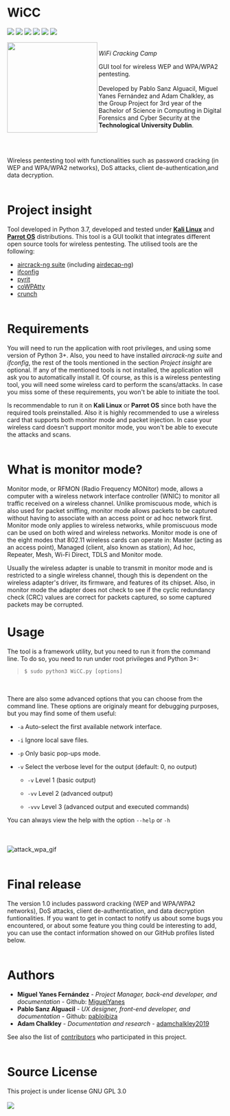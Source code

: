 WiCC
====
![](https://img.shields.io/github/license/pabloibiza/WiCC.svg)
![](https://img.shields.io/github/release/pabloibiza/WiCC.svg)
![](https://img.shields.io/github/release-date/pabloibiza/WiCC.svg)
![](https://img.shields.io/github/commits-since/pabloibiza/WiCC/v0.2.svg)
![](https://img.shields.io/github/contributors/pabloibiza/WiCC.svg)
![](https://img.shields.io/github/repo-size/pabloibiza/WiCC.svg)

<a href="url"><img src="https://github.com/pabloibiza/WiCC/blob/master/Resources/logo_circle_code.png" align="left" height="210" width="210" >
</a>
<br/>
*WiFi Cracking Camp*

GUI tool for wireless WEP and WPA/WPA2 pentesting.
<br/><br/>
Developed by Pablo Sanz Alguacil, Miguel Yanes Fernández and Adam Chalkley, as the Group Project for 3rd year of the 
Bachelor of Science in Computing in Digital Forensics and Cyber Security at the **Technological University Dublin**.

<br/><br/><br/>
Wireless pentesting tool with functionalities such as password cracking (in WEP and WPA/WPA2 networks), DoS attacks, 
client de-authentication,and data decryption.
<br/><br/>

# Project insight

Tool developed in Python 3.7, developed and tested under [**Kali Linux**](https://www.kali.org/) and [**Parrot OS**](https://www.parrotsec.org/) distributions.
This tool is a GUI toolkit that integrates different open source tools for wireless pentesting. 
The utilised tools are the following:

* [aircrack-ng suite](https://tools.kali.org/wireless-attacks/aircrack-ng) (including [airdecap-ng](https://tools.kali.org/wireless-attacks/aireplay-ng))
* [ifconfig](https://en.wikipedia.org/wiki/Ifconfig)
* [pyrit](https://github.com/JPaulMora/Pyrit)
* [coWPAtty](https://tools.kali.org/wireless-attacks/cowpatty)
* [crunch](https://tools.kali.org/password-attacks/crunch)
<br/><br/>

# Requirements

You will need to run the application with root privileges, and using some version of Python 3+. Also, you need to have installed *aircrack-ng suite* and *ifconfig*, the rest of the tools mentioned in the section *Project insight* are optional. If any of the mentioned tools is not installed, the application will ask you to automatically install it. Of course, as this is a wireless pentesting tool, you will need some wireless card to perform the scans/attacks. In case you miss some of these requirements, you won't be able to initiate the tool. 

Is recommendable to run it on **Kali Linux** or **Parrot OS** since both have the required tools preinstalled. Also it is highly recommended to use a wireless card that supports both monitor mode and packet injection. In case your wireless card doesn't support monitor mode, you won't be able to execute the attacks and scans.
<br/><br/>

# What is monitor mode?

Monitor mode, or RFMON (Radio Frequency MONitor) mode, allows a computer with a wireless network interface controller (WNIC) to monitor all traffic received on a wireless channel. Unlike promiscuous mode, which is also used for packet sniffing, monitor mode allows packets to be captured without having to associate with an access point or ad hoc network first. Monitor mode only applies to wireless networks, while promiscuous mode can be used on both wired and wireless networks. Monitor mode is one of the eight modes that 802.11 wireless cards can operate in: Master (acting as an access point), Managed (client, also known as station), Ad hoc, Repeater, Mesh, Wi-Fi Direct, TDLS and Monitor mode.

Usually the wireless adapter is unable to transmit in monitor mode and is restricted to a single wireless channel, though this is dependent on the wireless adapter's driver, its firmware, and features of its chipset. Also, in monitor mode the adapter does not check to see if the cyclic redundancy check (CRC) values are correct for packets captured, so some captured packets may be corrupted.

# Usage

The tool is a framework utility, but you need to run it from the command line. To do so, you need to run under root privileges and Python 3+:

> `$ sudo python3 WiCC.py [options]`

<br/><br/>
There are also some advanced options that you can choose from the command line. These options are originaly meant for debugging purposes, but you may find some of them useful:
* `-a` Auto-select the first available network interface.
* `-i` Ignore local save files.
* `-p` Only basic pop-ups mode.
* `-v` Select the verbose level for the output (default: 0, no output)

     * `-v`   Level 1 (basic output)
       
     * `-vv`  Level 2 (advanced output)
       
     * `-vvv` Level 3 (advanced output and executed commands)

You can always view the help with the option `--help` or `-h`
<br/><br/>
<br/><br/>
![attack_wpa_gif](https://media.giphy.com/media/ZBDcgn9nMvCZUGSJrf/giphy.gif)
<br/><br/>

# Final release
The version 1.0 includes password cracking (WEP and WPA/WPA2 networks), DoS attacks, client de-authentication, and data decryption funtionalities.
If you want to get in contact to notify us about some bugs you encountered, or about some feature you thing could be interesting to add, you can use the contact information showed on our GitHub profiles listed below.
<br/><br/>

# Authors

* **Miguel Yanes Fernández** - *Project Manager, back-end developer, and documentation* - Github: [MiguelYanes](https://github.com/MiguelYanes)
* **Pablo Sanz Alguacil** - *UX designer, front-end developer, and documentation* - Github: [pabloibiza](https://github.com/pabloibiza)
* **Adam Chalkley** - *Documentation and research* - [adamchalkley2019](https://github.com/adamchalkley2019)

See also the list of [contributors](https://github.com/pabloibiza/WiCC/contributors) who participated in this project.
<br/><br/>

# Source License
This project is under license GNU GPL 3.0
<br/><br/>
![](https://www.gnu.org/graphics/gplv3-with-text-136x68.png)


